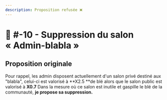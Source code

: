 ```yaml
---
description: Proposition refusée ❌
---
```


# 📜 #-10 - Suppression du salon « Admin-blabla »

## Proposition originale

Pour rappel, les admin disposent actuellement d'un salon privé destiné aux "blabla", celui-ci est valorisé à **X2.5 **de blé alors que le salon public est valorisé à **X0.7** Dans la mesure où ce salon est inutile et gaspille le blé de la communauté, **je propose sa suppression.**
